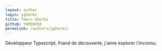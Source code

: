 ```yaml
---
layout: author
login: ygherbi
title: Yamin Gherbi
github: YAMIN350
permalink: /authors/ygherbi/
---
```


Développeur Typescript, friand de découverte, j'aime explorer l'inconnu.
